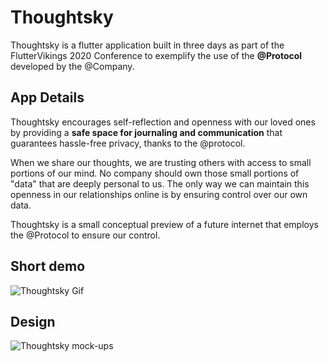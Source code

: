 # Thoughtsky
Thoughtsky is a flutter application built in three days as part of the FlutterVikings 2020 Conference to exemplify the use of the **@Protocol** developed by the @Company.

## App Details
Thoughtsky encourages self-reflection and openness with our loved ones by providing a **safe space for journaling and communication** that guarantees hassle-free privacy, thanks to the @protocol.

When we share our thoughts, we are trusting others with access to small portions of our mind. No company should own those small portions of "data" that are deeply personal to us. The only way we can maintain this openness in our relationships online is by ensuring control over our own data. 

Thoughtsky is a small conceptual preview of a future internet that employs the @Protocol to ensure our control.

## Short demo
![Thoughtsky Gif](https://media.giphy.com/media/CDdDi9YHiNUI7ncZtF/giphy.gif)

## Design
![Thoughtsky mock-ups](https://i.imgur.com/B9jFxQi.png)
